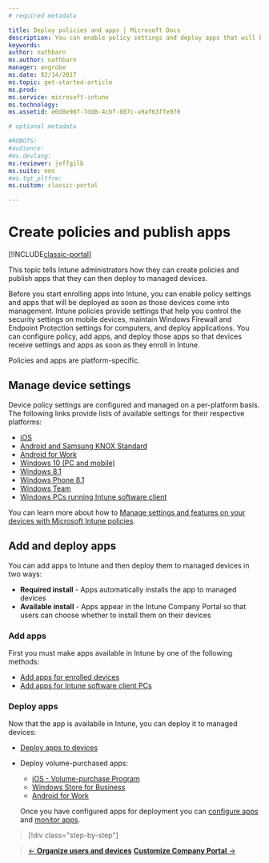 ```yaml
---
# required metadata

title: Deploy policies and apps | Microsoft Docs
description: You can enable policy settings and deploy apps that will be applied as soon as devices are enrolled into management.
keywords:
author: nathbarnms.author: nathbarn
manager: angrobe
ms.date: 02/14/2017
ms.topic: get-started-article
ms.prod:
ms.service: microsoft-intune
ms.technology:
ms.assetid: e0d8e98f-7dd8-4cbf-887c-a9af63ffe970

# optional metadata

#ROBOTS:
#audience:
#ms.devlang:
ms.reviewer: jeffgilb
ms.suite: ems
#ms.tgt_pltfrm:
ms.custom: classic-portal

---
```


# Create policies and publish apps

[!INCLUDE[classic-portal](../includes/classic-portal.md)]

This topic tells Intune administrators how they can create policies and publish apps that they can then deploy to managed devices.

Before you start enrolling apps into Intune, you can enable policy settings and apps that will be deployed as soon as those devices come into management. Intune policies provide settings that help you control the security settings on mobile devices, maintain Windows Firewall and Endpoint Protection settings for computers, and deploy applications. You can configure policy, add apps, and deploy those apps so that devices receive settings and apps as soon as they enroll in Intune.

Policies and apps are platform-specific.

## Manage device settings

 Device policy settings are configured and managed on a per-platform basis. The following links provide lists of available settings for their respective platforms:

- [iOS](https://docs.microsoft.com/intune/deploy-use/ios-policy-settings-in-microsoft-intune)
- [Android and Samsung KNOX Standard](https://docs.microsoft.com/intune/deploy-use/android-policy-settings-in-microsoft-intune)
- [Android for Work](https://docs.microsoft.com/intune/deploy-use/android-for-work-policy-settings-in-microsoft-intune)
- [Windows 10 (PC and mobile)](https://docs.microsoft.com/intune/deploy-use/windows-10-policy-settings-in-microsoft-intune)
- [Windows 8.1](https://docs.microsoft.com/intune/deploy-use/windows-configuration-policy-settings-in-microsoft-intune)
- [Windows Phone 8.1](https://docs.microsoft.com/intune/deploy-use/windows-phone-8-1-policy-settings-in-microsoft-intune)
- [Windows Team](https://docs.microsoft.com/intune/deploy-use/windows-team-configuration-policy-settings-in-microsoft-intune)
- [Windows PCs running Intune software client](https://docs.microsoft.com/intune/deploy-use/policies-to-protect-windows-pcs-in-microsoft-intune)

You can learn more about how to [Manage settings and features on your devices with Microsoft Intune policies](https://docs.microsoft.com/intune/deploy-use/manage-settings-and-features-on-your-devices-with-microsoft-intune-policies).

## Add and deploy apps

You can add apps to Intune and then deploy them to managed devices in two ways:
- **Required install** - Apps automatically installs the app to managed devices
- **Available install** - Apps appear in the Intune Company Portal so that users can choose whether to install them on their devices

### Add apps

First you must make apps available in Intune by one of the following methods:
- [Add apps for enrolled devices](https://docs.microsoft.com/intune/deploy-use/add-apps-for-mobile-devices-in-microsoft-intune)
- [Add apps for Intune software client PCs](https://docs.microsoft.com/intune/deploy-use/add-apps-for-windows-pcs-in-microsoft-intune)

### Deploy apps

Now that the app is availabile in Intune, you can deploy it to managed devices:
- [Deploy apps to devices](https://docs.microsoft.com/intune/deploy-use/deploy-use/deploy-apps-in-microsoft-intune)
- Deploy volume-purchased apps:
	- [iOS - Volume-purchase Program](https://docs.microsoft.com/intune/deploy-use/manage-ios-apps-you-purchased-through-a-volume-purchase-program-with-microsoft-intune)
	- [Windows Store for Business](https://docs.microsoft.com/intune/deploy-use/manage-apps-you-purchased-from-the-windows-store-for-business-with-microsoft-intune)
	- [Android for Work](https://docs.microsoft.com/en-us/Intune/deploy-use/android-for-work-apps)

	Once you have configured apps for deployment you can [configure apps](https://docs.microsoft.com/intune/deploy-use/update-apps-using-microsoft-intune) and [monitor apps](https://docs.microsoft.com/intune/deploy-use/monitor-apps-in-microsoft-intune).

>[!div class="step-by-step"]

>[&larr; **Organize users and devices**](.\start-with-a-paid-subscription-to-microsoft-intune-step-5.md)       [**Customize Company Portal** &rarr;](.\start-with-a-paid-subscription-to-microsoft-intune-step-7.md)  

